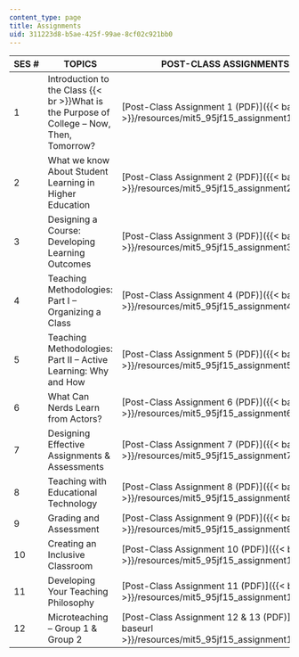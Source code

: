 ```yaml
---
content_type: page
title: Assignments
uid: 311223d8-b5ae-425f-99ae-8cf02c921bb0
---
```


| SES # | TOPICS | POST-CLASS ASSIGNMENTS |
| --- | --- | --- |
| 1 | Introduction to the Class  {{< br >}}What is the Purpose of College – Now, Then, Tomorrow? | [Post-Class Assignment 1 (PDF)]({{< baseurl >}}/resources/mit5_95jf15_assignment1) |
| 2 | What we know About Student Learning in Higher Education | [Post-Class Assignment 2 (PDF)]({{< baseurl >}}/resources/mit5_95jf15_assignment2) |
| 3 | Designing a Course: Developing Learning Outcomes | [Post-Class Assignment 3 (PDF)]({{< baseurl >}}/resources/mit5_95jf15_assignment3) |
| 4 | Teaching Methodologies: Part I – Organizing a Class | [Post-Class Assignment 4 (PDF)]({{< baseurl >}}/resources/mit5_95jf15_assignment4) |
| 5 | Teaching Methodologies: Part II – Active Learning: Why and How | [Post-Class Assignment 5 (PDF)]({{< baseurl >}}/resources/mit5_95jf15_assignment5) |
| 6 | What Can Nerds Learn from Actors? | [Post-Class Assignment 6 (PDF)]({{< baseurl >}}/resources/mit5_95jf15_assignment6) |
| 7 | Designing Effective Assignments & Assessments | [Post-Class Assignment 7 (PDF)]({{< baseurl >}}/resources/mit5_95jf15_assignment7) |
| 8 | Teaching with Educational Technology | [Post-Class Assignment 8 (PDF)]({{< baseurl >}}/resources/mit5_95jf15_assignment8) |
| 9 | Grading and Assessment | [Post-Class Assignment 9 (PDF)]({{< baseurl >}}/resources/mit5_95jf15_assignment9) |
| 10 | Creating an Inclusive Classroom | [Post-Class Assignment 10 (PDF)]({{< baseurl >}}/resources/mit5_95jf15_assignment10) |
| 11 | Developing Your Teaching Philosophy | [Post-Class Assignment 11 (PDF)]({{< baseurl >}}/resources/mit5_95jf15_assignment11) |
| 12 | Microteaching – Group 1 & Group 2 | [Post-Class Assignment 12 & 13 (PDF)]({{< baseurl >}}/resources/mit5_95jf15_assignment12and13)